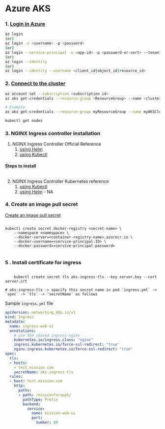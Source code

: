 # Azure AKS

### 1. [Login in Azure](https://docs.microsoft.com/en-us/cli/azure/authenticate-azure-cli)

```sh
az login
(or)
az login -u <username> -p <password>
(or)
az login --service-principal -u <app-id> -p <password-or-cert> --tenant <tenant>
(or)
az login --identity
(or)
az login --identity --username <client_id|object_id|resource_id>
```

### 2. [Connect to the cluster](https://docs.microsoft.com/en-us/azure/aks/kubernetes-walkthrough)

```sh
az account set --subscription <subscription id>
az aks get-credentials --resource-group <ResourceGroup> --name <cluster name>

# Example 
az aks get-credentials --resource-group myResourceGroup --name myAKSCluster

kubectl get nodes
```

### 3. NGINX Ingress controller installation

1. NGINX Ingress Controller Official Reference
	1. [using Helm](https://docs.nginx.com/nginx-ingress-controller/installation/installation-with-helm/)
	2. [using Kubectl](https://docs.nginx.com/nginx-ingress-controller/installation/installation-with-manifests/)

#### Steps to install
```shell

```
2. NGINX Ingress Controller Kubernetes reference
	1. [using Kubectl](https://kubernetes.github.io/ingress-nginx/deploy/#azure)
	2. [using Helm]() - NA

### 4. Create an image pull secret

[Create an image pull secret](https://docs.microsoft.com/en-us/azure/container-registry/container-registry-auth-kubernetes#:~:text=your%20service%20principal.-,Create%20an%20image%20pull%20secret,password%2C%20and%20the%20registry%20URL.)

```shell

kubectl create secret docker-registry <secret-name> \
    --namespace <namespace> \
    --docker-server=<container-registry-name>.azurecr.io \
    --docker-username=<service-principal-ID> \
    --docker-password=<service-principal-password>
 
 ```
### 5 . Install certificate for ingress

```shell

	kubectl create secret tls aks-ingress-tls --key server.key --cert server.crt

# aks-ingress-tls -> spacify this secret name in pod `ingress.yml` -> `spec` -> `tls` -> `secretName` as follows

```

Sample `ingress.yml` file

```yml
apiVersion: networking.k8s.io/v1
kind: Ingress
metadata:
  name: ingress-web-ui
  annotations:
    # use the shared ingress-nginx
    kubernetes.io/ingress.class: "nginx"
    ingress.kubernetes.io/force-ssl-redirect: "true"
    nginx.ingress.kubernetes.io/force-ssl-redirect: "true"
spec:
  tls:
  - hosts:
    - test.mission.com
    secretName: aks-ingress-tls
  rules:
  - host: test.mission.com
    http:
      paths:
      - path: /missionforapp5/
        pathType: Prefix
        backend:
          service:
            name: mission-web-ui
            port:
              number: 80
```
